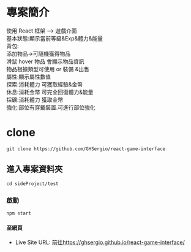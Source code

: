 # 專案簡介

使用 React 框架 --> 遊戲介面  
基本狀態:顯示當前等級&Exp&體力&能量  
背包:  
添加物品->可隨機獲得物品  
滑鼠 hover 物品 會顯示物品資訊  
物品根據類型可使用 or 裝備 &出售  
屬性:顯示屬性數值  
探索:消耗體力 可獲取經驗&金幣  
休息:消耗金幣 可完全回復體力&能量  
採礦:消耗體力 獲取金幣  
強化:部位有穿戴裝置.可進行部位強化

# clone

```
git clone https://github.com/GHSergio/react-game-interface
```

## 進入專案資料夾

```
cd sideProject/test
```

### 啟動

```
npm start
```

#### 至網頁

- Live Site URL: [前往https://ghsergio.github.io/react-game-interface/](https://ghsergio.github.io/react-game-interface/)
